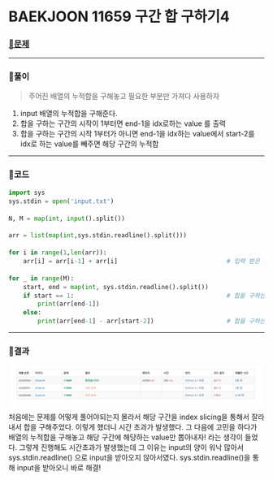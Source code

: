 # BAEKJOON 11659 구간 합 구하기4

### [🏸문제](https://www.acmicpc.net/problem/11659) 

<hr>



### 💊풀이

> 주어진 배열의 누적합을 구해놓고 필요한 부분만 가져다 사용하자

1. input 배열의 누적합을 구해준다.
1. 합을 구하는 구간의 시작이 1부터면 end-1을 idx로하는 value 를 출력
1. 합을 구하는 구간의 시작 1부터가 아니면 end-1을 idx하는 value에서 start-2를 idx로 하는 value를 빼주면 해당 구간의 누적합

<hr>

### 📌코드

```python
import sys
sys.stdin = open('input.txt')

N, M = map(int, input().split())

arr = list(map(int,sys.stdin.readline().split()))

for i in range(1,len(arr)):
    arr[i] = arr[i-1] + arr[i]                              # 입력 받은 배열의 누적합을 구한다

for _ in range(M):
    start, end = map(int, sys.stdin.readline().split())
    if start == 1:                                          # 합을 구하는 구간이 1부터면 end-1을 idx로 하는 value가 누적합
        print(arr[end-1])
    else:
        print(arr[end-1] - arr[start-2])                    # 합을 구하는 구간의 시작이 1보다 크면 end-1을 idx로하는 value에서 start-2를 idx로 하는 value를 빼줌
```

<hr>





### 🛀결과

![image-20220514051655284](readme.assets/image-20220514051655284.png)

처음에는 문제를 어떻게 풀어야되는지 몰라서 해당 구간을 index slicing을 통해서 잘라내서 합을 구해주었다. 이렇게 했더니 시간 초과가 발생했다. 그 다음에 고민을 하다가 배열의 누적합을 구해놓고 해당 구간에 해당하는 value만 뽑아내자! 라는 생각이 들었다. 그렇게 진행해도 시간초과가 발생했는데 그 이유는 input의 양이 워낙 많아서 sys.stdin.readline() 으로 input을 받아오지 않아서였다. sys.stdin.readline()을 통해 input을 받아오니 바로 해결!
